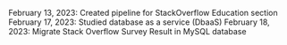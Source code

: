 February 13, 2023: Created pipeline for StackOverflow Education section
February 17, 2023: Studied database as a service (DbaaS)
February 18, 2023: Migrate Stack Overflow Survey Result in MySQL database